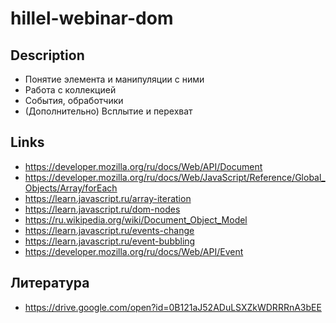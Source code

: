 # hillel-webinar-dom

## Description

+ Понятие элемента и манипуляции с ними
+ Работа с коллекцией
+ События, обработчики
+ (Дополнительно) Всплытие и перехват

## Links
+ https://developer.mozilla.org/ru/docs/Web/API/Document
+ https://developer.mozilla.org/ru/docs/Web/JavaScript/Reference/Global_Objects/Array/forEach
+ https://learn.javascript.ru/array-iteration
+ https://learn.javascript.ru/dom-nodes
+ https://ru.wikipedia.org/wiki/Document_Object_Model
+ https://learn.javascript.ru/events-change
+ https://learn.javascript.ru/event-bubbling
+ https://developer.mozilla.org/ru/docs/Web/API/Event

## Литература
+ https://drive.google.com/open?id=0B121aJ52ADuLSXZkWDRRRnA3bEE
